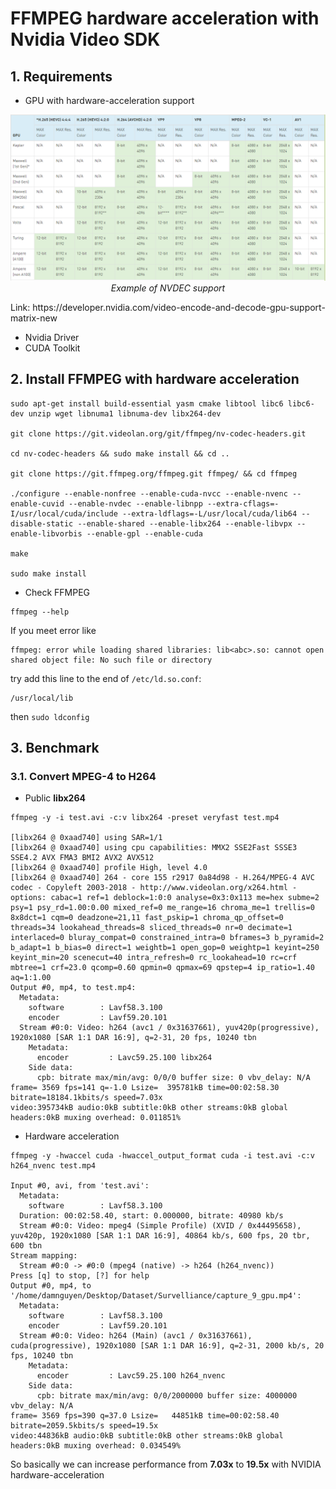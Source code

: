 # FFMPEG hardware acceleration with Nvidia Video SDK
## 1. Requirements
- GPU with hardware-acceleration support
<p align="center">
  <img src="../fig/support_nvenc_nvdec.png" width="1080">
  <i>Example of NVDEC support</i>
</p>
Link: https://developer.nvidia.com/video-encode-and-decode-gpu-support-matrix-new

- Nvidia Driver
- CUDA Toolkit

## 2. Install FFMPEG with hardware acceleration
```
sudo apt-get install build-essential yasm cmake libtool libc6 libc6-dev unzip wget libnuma1 libnuma-dev libx264-dev

git clone https://git.videolan.org/git/ffmpeg/nv-codec-headers.git

cd nv-codec-headers && sudo make install && cd ..

git clone https://git.ffmpeg.org/ffmpeg.git ffmpeg/ && cd ffmpeg

./configure --enable-nonfree --enable-cuda-nvcc --enable-nvenc --enable-cuvid --enable-nvdec --enable-libnpp --extra-cflags=-I/usr/local/cuda/include --extra-ldflags=-L/usr/local/cuda/lib64 --disable-static --enable-shared --enable-libx264 --enable-libvpx --enable-libvorbis --enable-gpl --enable-cuda

make

sudo make install
```
- Check FFMPEG
```
ffmpeg --help
```
If you meet error like
```
ffmpeg: error while loading shared libraries: lib<abc>.so: cannot open shared object file: No such file or directory
```
try add this line to the end of ```/etc/ld.so.conf```:
```
/usr/local/lib
```
then ```sudo ldconfig```

## 3. Benchmark
### 3.1. Convert MPEG-4 to H264
- Public **libx264**
```
ffmpeg -y -i test.avi -c:v libx264 -preset veryfast test.mp4

[libx264 @ 0xaad740] using SAR=1/1
[libx264 @ 0xaad740] using cpu capabilities: MMX2 SSE2Fast SSSE3 SSE4.2 AVX FMA3 BMI2 AVX2 AVX512
[libx264 @ 0xaad740] profile High, level 4.0
[libx264 @ 0xaad740] 264 - core 155 r2917 0a84d98 - H.264/MPEG-4 AVC codec - Copyleft 2003-2018 - http://www.videolan.org/x264.html - options: cabac=1 ref=1 deblock=1:0:0 analyse=0x3:0x113 me=hex subme=2 psy=1 psy_rd=1.00:0.00 mixed_ref=0 me_range=16 chroma_me=1 trellis=0 8x8dct=1 cqm=0 deadzone=21,11 fast_pskip=1 chroma_qp_offset=0 threads=34 lookahead_threads=8 sliced_threads=0 nr=0 decimate=1 interlaced=0 bluray_compat=0 constrained_intra=0 bframes=3 b_pyramid=2 b_adapt=1 b_bias=0 direct=1 weightb=1 open_gop=0 weightp=1 keyint=250 keyint_min=20 scenecut=40 intra_refresh=0 rc_lookahead=10 rc=crf mbtree=1 crf=23.0 qcomp=0.60 qpmin=0 qpmax=69 qpstep=4 ip_ratio=1.40 aq=1:1.00
Output #0, mp4, to test.mp4:
  Metadata:
    software        : Lavf58.3.100
    encoder         : Lavf59.20.101
  Stream #0:0: Video: h264 (avc1 / 0x31637661), yuv420p(progressive), 1920x1080 [SAR 1:1 DAR 16:9], q=2-31, 20 fps, 10240 tbn
    Metadata:
      encoder         : Lavc59.25.100 libx264
    Side data:
      cpb: bitrate max/min/avg: 0/0/0 buffer size: 0 vbv_delay: N/A
frame= 3569 fps=141 q=-1.0 Lsize=  395781kB time=00:02:58.30 bitrate=18184.1kbits/s speed=7.03x
video:395734kB audio:0kB subtitle:0kB other streams:0kB global headers:0kB muxing overhead: 0.011851%
```
- Hardware acceleration
```
ffmpeg -y -hwaccel cuda -hwaccel_output_format cuda -i test.avi -c:v h264_nvenc test.mp4

Input #0, avi, from 'test.avi':
  Metadata:
    software        : Lavf58.3.100
  Duration: 00:02:58.40, start: 0.000000, bitrate: 40980 kb/s
  Stream #0:0: Video: mpeg4 (Simple Profile) (XVID / 0x44495658), yuv420p, 1920x1080 [SAR 1:1 DAR 16:9], 40864 kb/s, 600 fps, 20 tbr, 600 tbn
Stream mapping:
  Stream #0:0 -> #0:0 (mpeg4 (native) -> h264 (h264_nvenc))
Press [q] to stop, [?] for help
Output #0, mp4, to '/home/damnguyen/Desktop/Dataset/Survelliance/capture_9_gpu.mp4':
  Metadata:
    software        : Lavf58.3.100
    encoder         : Lavf59.20.101
  Stream #0:0: Video: h264 (Main) (avc1 / 0x31637661), cuda(progressive), 1920x1080 [SAR 1:1 DAR 16:9], q=2-31, 2000 kb/s, 20 fps, 10240 tbn
    Metadata:
      encoder         : Lavc59.25.100 h264_nvenc
    Side data:
      cpb: bitrate max/min/avg: 0/0/2000000 buffer size: 4000000 vbv_delay: N/A
frame= 3569 fps=390 q=37.0 Lsize=   44851kB time=00:02:58.40 bitrate=2059.5kbits/s speed=19.5x
video:44836kB audio:0kB subtitle:0kB other streams:0kB global headers:0kB muxing overhead: 0.034549%
```
So basically we can increase performance from **7.03x** to **19.5x** with NVIDIA hardware-acceleration

